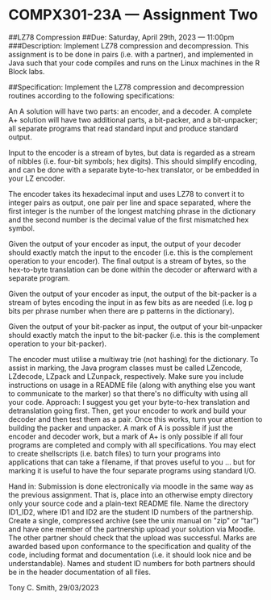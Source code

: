 # COMPX301-23A — Assignment Two
##LZ78 Compression
##Due: Saturday, April 29th, 2023 — 11:00pm
###Description: Implement LZ78 compression and decompression. This assignment is to be done in pairs (i.e. with a partner), and implemented in Java such that your code compiles and runs on the Linux machines in the R Block labs.

##Specification: Implement the LZ78 compression and decompression routines according to the following specifications:

An A solution will have two parts: an encoder, and a decoder. 
A complete A+ solution will have two additional parts, a bit-packer, and a bit-unpacker; 
all separate programs that read standard input and produce standard output.

Input to the encoder is a stream of bytes, but data is regarded as a stream of nibbles (i.e. four-bit symbols; hex digits). 
This should simplify encoding, and can be done with a separate byte-to-hex translator, or be embedded in your LZ encoder.

The encoder takes its hexadecimal input and uses LZ78 to convert it to integer pairs as output, one pair per line and space separated, 
where the first integer is the number of the longest matching phrase in the dictionary and the second number is the decimal value of the first mismatched hex symbol.

Given the output of your encoder as input, 
the output of your decoder should exactly match the input to the encoder (i.e. this is the complement operation to your encoder). 
The final output is a stream of bytes, so the hex-to-byte translation can be done within the decoder or afterward with a separate program.

Given the output of your encoder as input, 
the output of the bit-packer is a stream of bytes encoding the input in as few bits as are needed
(i.e. log p bits per phrase number when there are p patterns in the dictionary).

Given the output of your bit-packer as input, 
the output of your bit-unpacker should exactly match the input to the bit-packer 
(i.e. this is the complement operation to your bit-packer).

The encoder must utilise a multiway trie (not hashing) for the dictionary.
To assist in marking, the Java program classes must be called LZencode, LZdecode, LZpack and LZunpack, respectively.
Make sure you include instructions on usage in a README file (along with anything else you want to communicate to the marker) so that there's no difficulty with using all your code.
Approach: I suggest you get your byte-to-hex translation and detranslation going first. Then, get your encoder to work and build your decoder and then test them as a pair. Once this works, turn your attention to building the packer and unpacker. A mark of A is possible if just the encoder and decoder work, but a mark of A+ is only possible if all four programs are completed and comply with all specifications. You may elect to create shellscripts (i.e. batch files) to turn your programs into applications that can take a filename, if that proves useful to you ... but for marking it is useful to have the four separate programs using standard I/O.

Hand in: Submission is done electronically via moodle in the same way as the previous assignment. That is, place into an otherwise empty directory only your source code and a plain-text README file. Name the directory ID1_ID2, where ID1 and ID2 are the student ID numbers of the partnership. Create a single, compressed archive (see the unix manual on "zip" or "tar") and have one member of the partnership upload your solution via Moodle. The other partner should check that the upload was successful. Marks are awarded based upon conformance to the specification and quality of the code, including format and documentation (i.e. it should look nice and be understandable). Names and student ID numbers for both partners should be in the header documentation of all files.

Tony C. Smith, 29/03/2023
